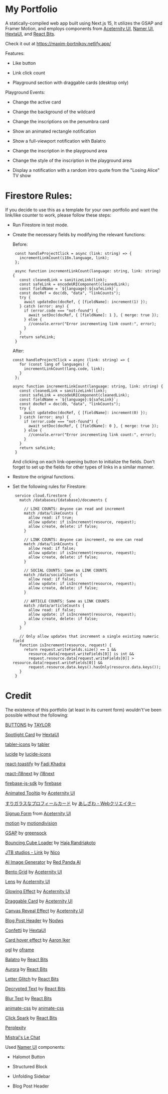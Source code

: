 # My Portfolio

A statically-compiled web app built using Next.js 15, It utilizes the GSAP and Framer Motion, and employs components from [Aceternity UI](https://ui.aceternity.com/), [Namer UI](https://namer-ui.netlify.app/), [HextaUI](https://hextaui.com/), and [React Bits](https://www.reactbits.dev/).

Check it out at https://maxim-bortnikov.netlify.app/

Features:

 - Like button

 - Link click count

 - Playground section with draggable cards (desktop only)

Playground Events:

 - Change the active card

 - Change the background of the wildcard

 - Change the inscriptions on the penumbra card

 - Show an animated rectangle notification

 - Show a full-viewport notification with Balatro

 - Change the inscription in the playground area

 - Change the style of the inscription in the playground area

 - Display a notification with a random intro quote from the "Losing Alice" TV show

# Firestore Rules:
If you decide to use this as a template for your own portfolio and want the link/like counter to work, please follow these steps:

 - Run Firestore in test mode.

 - Create the necessary fields by modifying the relevant functions:

   Before:
   
        const handleProjectClick = async (link: string) => {
          incrementLinkCount(i18n.language, link);
        };

        async function incrementLinkCount(language: string, link: string) {
          const cleanedLink = sanitizeLink(link);
          const safeLink = encodeURIComponent(cleanedLink);
          const fieldName = `${language}:${safeLink}`;
          const docRef = doc(db, "data", "linkCounts");
          try {
            await updateDoc(docRef, { [fieldName]: increment(1) });
          } catch (error: any) {
            if (error.code === "not-found") {
              await setDoc(docRef, { [fieldName]: 1 }, { merge: true });
            } else {
              //console.error("Error incrementing link count:", error);
            }
          }
          return safeLink;
        }
   
    After:

       const handleProjectClick = async (link: string) => {
          for (const lang of languages) {
            incrementLinkCount(lang.code, link);
          }
        };
   
       async function incrementLinkCount(language: string, link: string) {
          const cleanedLink = sanitizeLink(link);
          const safeLink = encodeURIComponent(cleanedLink);
          const fieldName = `${language}:${safeLink}`;
          const docRef = doc(db, "data", "linkCounts");
          try {
            await updateDoc(docRef, { [fieldName]: increment(0) });
          } catch (error: any) {
            if (error.code === "not-found") {
              await setDoc(docRef, { [fieldName]: 0 }, { merge: true });
            } else {
              //console.error("Error incrementing link count:", error);
            }
          }
          return safeLink;
        }
   
   And clicking on each link-opening button to initialize the fields. Don’t forget to set up the fields for other types of links in a similar manner.

 - Restore the original functions.

 - Set the following rules for Firestore:

        service cloud.firestore {
          match /databases/{database}/documents {
        
            // LIKE COUNTS: Anyone can read and increment
            match /data/likeCounts {
              allow read: if true;
              allow update: if isIncrement(resource, request);
              allow create, delete: if false;
            }
        
            // LINK COUNTS: Anyone can increment, no one can read
            match /data/linkCounts {
              allow read: if false;
              allow update: if isIncrement(resource, request);
              allow create, delete: if false;
            }
        
            // SOCIAL COUNTS: Same as LINK COUNTS
            match /data/socialCounts {
              allow read: if false;
              allow update: if isIncrement(resource, request);
              allow create, delete: if false;
            }
          
            // ARTICLE COUNTS: Same as LINK COUNTS
            match /data/articleCounts {
              allow read: if false;
              allow update: if isIncrement(resource, request);
              allow create, delete: if false;
            }
          }
        
          // Only allow updates that increment a single existing numeric field
          function isIncrement(resource, request) {
            return request.writeFields.size() == 1 &&
              resource.data[request.writeFields[0]] is int &&
              request.resource.data[request.writeFields[0]] > resource.data[request.writeFields[0]] &&
              request.resource.data.keys().hasOnly(resource.data.keys());
          }
        }
        
                

# Credit

The existence of this portfolio (at least in its current form) wouldn't've been possible without the following:

[BUTTONS](https://codepen.io/uchihaclan/pen/NWOyRWy) by [TAYLOR](https://codepen.io/uchihaclan)

[Spotlight Card](https://hextaui.com/docs/animation/spotlight-card) by [HextaUI](https://hextaui.com/)

[tabler-icons](https://github.com/tabler/tabler-icons) by [tabler](https://github.com/tabler)

[lucide](https://github.com/lucide-icons/lucide) by [lucide-icons](https://github.com/lucide-icons)

[react-toastify](https://github.com/fkhadra/react-toastify) by [Fadi Khadra](https://github.com/fkhadra)

[react-i18next](https://github.com/i18next/react-i18next) by [i18next](https://github.com/i18next)

[firebase-js-sdk](https://github.com/firebase/firebase-js-sdk) by [firebase](https://github.com/firebase/firebase-js-sdk)

[Animated Tooltip](https://ui.aceternity.com/components/animated-tooltip) by [Aceternity UI](https://ui.aceternity.com/)

[すりガラスなプロフィールカード](https://codepen.io/ash_creator/pen/zYaPZLB) by [あしざわ - Webクリエイター](https://codepen.io/ash_creator)

[Signup Form](https://ui.aceternity.com/components/signup-form) from [Aceternity UI](https://ui.aceternity.com/)

[motion](https://github.com/motiondivision/motion) by [motiondivision](https://github.com/motiondivision)

[GSAP](https://github.com/greensock/GSAP) by [greensock](https://github.com/greensock)

[Bouncing Cube Loader](https://codepen.io/haja-ran/pen/xxWRKNm) by [Haja Randriakoto](https://codepen.io/haja-ran)

[JTB studios - Link](https://codepen.io/zzznicob/pen/GRPgKLM) by [Nico](https://codepen.io/zzznicob)

[AI Image Generator](https://redpandaai.com/tools/ai-image-generator) by [Red Panda AI](https://redpandaai.com/)

[Bento Grid](https://ui.aceternity.com/components/bento-grid) by [Aceternity UI](https://ui.aceternity.com/)

[Lens](https://ui.aceternity.com/components/lens) by [Aceternity UI](https://ui.aceternity.com/)

[Glowing Effect](https://ui.aceternity.com/components/glowing-effect) by [Aceternity UI](https://ui.aceternity.com/)

[Draggable Card](https://ui.aceternity.com/components/draggable-card) by [Aceternity UI](https://ui.aceternity.com/)

[Canvas Reveal Effect](https://ui.aceternity.com/components/canvas-reveal-effect) by [Aceternity UI](https://ui.aceternity.com/)

[Blog Post Header](https://codepen.io/nodws/pen/GgKErep) by [Nodws](https://codepen.io/nodws/pen)

[Confetti](https://hextaui.com/docs/animation/confetti) by [HextaUI](https://hextaui.com/)

[Card hover effect](https://codepen.io/aaroniker/pen/yLEPJXj) by [Aaron Iker](https://codepen.io/aaroniker)

[ogl](https://github.com/oframe/ogl) by [oframe](https://github.com/oframe)

[Balatro](https://www.reactbits.dev/backgrounds/balatro) by [React Bits](https://www.reactbits.dev/)

[Aurora](https://www.reactbits.dev/backgrounds/aurora) by [React Bits](https://www.reactbits.dev/)

[Letter Glitch](https://www.reactbits.dev/backgrounds/letter-glitch) by [React Bits](https://www.reactbits.dev/)

[Decrypted Text](https://www.reactbits.dev/text-animations/decrypted-text) by [React Bits](https://www.reactbits.dev/)

[Blur Text](https://www.reactbits.dev/text-animations/blur-text) by [React Bits](https://www.reactbits.dev/)

[animate-css](https://github.com/animate-css/animate.css) by [animate-css](https://github.com/animate-css)

[Click Spark](https://www.reactbits.dev/text-animations/blur-text) by [React Bits](https://www.reactbits.dev/)

[Perplexity](https://www.perplexity.ai/)

[Mistral's Le Chat](https://chat.mistral.ai/chat)

Used [Namer UI](https://namer-ui.netlify.app/) components:

- Halomot Button

- Structured Block

- Unfolding Sidebar

- Blog Post Header
